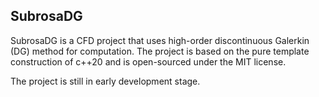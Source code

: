 ## SubrosaDG

SubrosaDG is a CFD project that uses high-order discontinuous Galerkin (DG) method for computation. The project is based on the pure template construction of c++20 and is open-sourced under the MIT license.

The project is still in early development stage.
